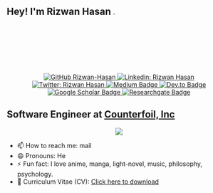 ## Hey! I'm Rizwan Hasan <img src="https://media.giphy.com/media/hvRJCLFzcasrR4ia7z/giphy.gif" width="3%" />

<div align="center">
    <p>
        <a href="https://github.com/Rizwan-Hasan">
            <img src="https://img.shields.io/github/followers/Rizwan-Hasan?label=follow&amp;style=social" 
                 alt="GitHub Rizwan-Hasan" 
            />
        </a>
        <a href="https://www.linkedin.com/in/rizwan486/">
            <img src="https://img.shields.io/badge/-rizwan486-blue?style=flat-square&amp;logo=Linkedin&amp;logoColor=white&amp;link=https://www.linkedin.com/in/rizwan486/" 
                 alt="Linkedin: Rizwan Hasan" 
            />
        </a>
        <a href="https://twitter.com/Linux_Saikat">
            <img src="https://img.shields.io/twitter/follow/Linux_Saikat?style=social" 
                 alt="Twitter: Rizwan Hasan" 
            />
        </a>
        <a href="https://medium.com/@rizwan486">
            <img src="https://img.shields.io/badge/-@rizwan486-black?style=flat-square&amp;labelColor=000000&amp;logo=Medium&amp;link=https://medium.com/@rizwan486" 
                 alt="Medium Badge" 
            />
        </a>
        <a href="https://dev.to/rizwan486">
            <img src="https://img.shields.io/badge/-@rizwan486-black?style=flat-square&amp;labelColor=0A0A0A&amp;logo=dev.to&amp;link=https://dev.to/rizwan486" 
                 alt="Dev.to Badge" 
            />
        </a>
        <a href="https://scholar.google.com/citations?user=laCF688AAAAJ">
            <img src="https://img.shields.io/badge/-Google%20Scholar-356AC3?style=flat-square&amp;labelColor=0A0A0A&amp;logoColor=4285F4&amp;logo=Google+Scholar&amp;link=https://scholar.google.com/citations?user=laCF688AAAAJ"
                alt="Google Scholar Badge"
            />
        </a>
        <a href="https://www.researchgate.net/profile/Rizwan-Hasan">
            <img src="https://img.shields.io/badge/-Researchgate-00a39e?style=flat-square&amp;labelColor=0A0A0A&amp;logoColor=00CCBB&amp;logo=Researchgate&amp;link=https://www.researchgate.net/profile/Rizwan-Hasan"
                alt="Researchgate Badge"
            />
        </a>
    </p>
</div>

## Software Engineer at <a href="https://counterfoil.app/">Counterfoil, Inc</a>

<div align="center">
    <p>
        <img src="https://github-readme-stats.vercel.app/api?username=Rizwan-Hasan&hide=issues&count_private=true&&hide_border=true&include_all_commits=false&show_icons=true&theme=calm" 
        />
    </p>
</div>

- 📫 How to reach me: mail
- 😄 Pronouns: He
- ⚡ Fun fact: I love anime, manga, light-novel, music, philosophy, psychology.
- 🦾 Curriculum Vitae (CV): [Click here to download](Curriculum%20Vitae%20(CV).pdf)

